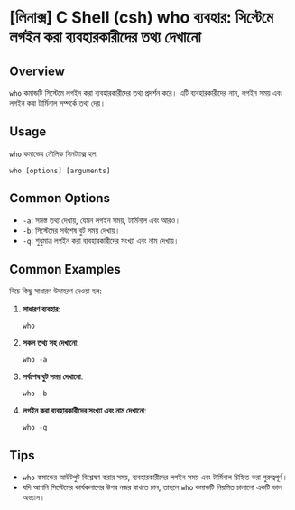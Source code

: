 # [লিনাক্স] C Shell (csh) who ব্যবহার: সিস্টেমে লগইন করা ব্যবহারকারীদের তথ্য দেখানো

## Overview
`who` কমান্ডটি সিস্টেমে লগইন করা ব্যবহারকারীদের তথ্য প্রদর্শন করে। এটি ব্যবহারকারীদের নাম, লগইন সময় এবং লগইন করা টার্মিনাল সম্পর্কে তথ্য দেয়।

## Usage
`who` কমান্ডের মৌলিক সিনট্যাক্স হল:

```
who [options] [arguments]
```

## Common Options
- `-a`: সমস্ত তথ্য দেখায়, যেমন লগইন সময়, টার্মিনাল এবং আরও।
- `-b`: সিস্টেমের সর্বশেষ বুট সময় দেখায়।
- `-q`: শুধুমাত্র লগইন করা ব্যবহারকারীদের সংখ্যা এবং নাম দেখায়।

## Common Examples
নিচে কিছু সাধারণ উদাহরণ দেওয়া হল:

1. **সাধারণ ব্যবহার**:
   ```
   who
   ```

2. **সকল তথ্য সহ দেখানো**:
   ```
   who -a
   ```

3. **সর্বশেষ বুট সময় দেখানো**:
   ```
   who -b
   ```

4. **লগইন করা ব্যবহারকারীদের সংখ্যা এবং নাম দেখানো**:
   ```
   who -q
   ```

## Tips
- `who` কমান্ডের আউটপুট বিশ্লেষণ করার সময়, ব্যবহারকারীদের লগইন সময় এবং টার্মিনাল চিহ্নিত করা গুরুত্বপূর্ণ।
- যদি আপনি সিস্টেমের কার্যকলাপের উপর নজর রাখতে চান, তাহলে `who` কমান্ডটি নিয়মিত চালানো একটি ভাল অভ্যাস।